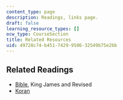 ```yaml
---
content_type: page
description: Readings, links page.
draft: false
learning_resource_types: []
ocw_type: CourseSection
title: Related Resources
uid: 49728c74-b451-7429-9506-32549b75e2bb
---
```

## Related Readings

- [Bible](https://www.biblestudytools.com/nkjv/), King James and Revised
- [Koran](http://etext.lib.virginia.edu/toc/modeng/public/HolKora.html)